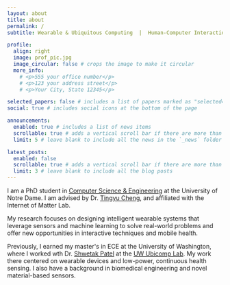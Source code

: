 ```yaml
---
layout: about
title: about
permalink: /
subtitle: Wearable & Ubiquitous Computing  |  Human-Computer Interaction

profile:
  align: right
  image: prof_pic.jpg
  image_circular: false # crops the image to make it circular
  more_info:
    # <p>555 your office number</p>
    # <p>123 your address street</p>
    # <p>Your City, State 12345</p>

selected_papers: false # includes a list of papers marked as "selected={true}"
social: true # includes social icons at the bottom of the page

announcements:
  enabled: true # includes a list of news items
  scrollable: true # adds a vertical scroll bar if there are more than 3 news items
  limit: 5 # leave blank to include all the news in the `_news` folder

latest_posts:
  enabled: false
  scrollable: true # adds a vertical scroll bar if there are more than 3 new posts items
  limit: 3 # leave blank to include all the blog posts
---
```


I am a PhD student in <a href='https://cse.nd.edu/'>Computer Science & Engineering</a> at the University of Notre Dame. I am advised by Dr. <a href='https://tingyucheng.com/about'>Tingyu Cheng</a>, and affiliated with the Internet of Matter Lab.

My research focuses on designing intelligent wearable systems that leverage sensors and machine learning to solve real-world problems and offer new opportunities in interactive techniques and mobile health.

Previously, I earned my master's in ECE at the University of Washington, where I worked wth Dr. <a href='https://www.cs.washington.edu/people/faculty/shwetak-patel/'>Shwetak Patel</a> at the <a href='https://ubicomplab.cs.washington.edu/'>UW Ubicomp Lab</a>. My work there centered on wearable devices and low-power, continuous health sensing. I also have a background in biomedical engineering and novel material-based sensors.